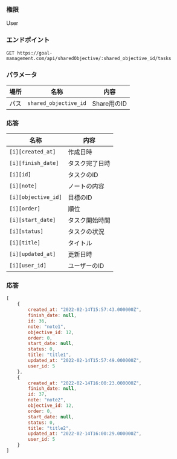 ### 権限
User

### エンドポイント
```
GET https://goal-management.com/api/sharedObjective/:shared_objective_id/tasks
```


### パラメータ
| 場所  | 名称     | 内容        |
|-----|--------|-----------|
| パス  | `shared_objective_id` | Share用のID |

### 応答
| 名称                | 内容      |
|-------------------|---------|
| `[i][created_at]` | 作成日時    |
| `[i][finish_date]` | タスク完了日時 |
| `[i][id]` | タスクのID  |
| `[i][note]` | ノートの内容  |
| `[i][objective_id]` | 目標のID   |
| `[i][order]` | 順位      |
| `[i][start_date]` | タスク開始時間 |
| `[i][status]` | タスクの状況  |
| `[i][title]` | タイトル    |
| `[i][updated_at]` | 更新日時    |
| `[i][user_id]` | ユーザーのID |

### 応答
```js
[
    {
        created_at: "2022-02-14T15:57:43.000000Z",
        finish_date: null,
        id: 36,
        note: "note1",
        objective_id: 12,
        order: 0,
        start_date: null,
        status: 0,
        title: "title1",
        updated_at: "2022-02-14T15:57:49.000000Z",
        user_id: 5
    },
    {
        created_at: "2022-02-14T16:00:23.000000Z",
        finish_date: null,
        id: 37,
        note: "note2",
        objective_id: 12,
        order: 0,
        start_date: null,
        status: 0,
        title: "title2",
        updated_at: "2022-02-14T16:00:29.000000Z",
        user_id: 5
    }
]
```

